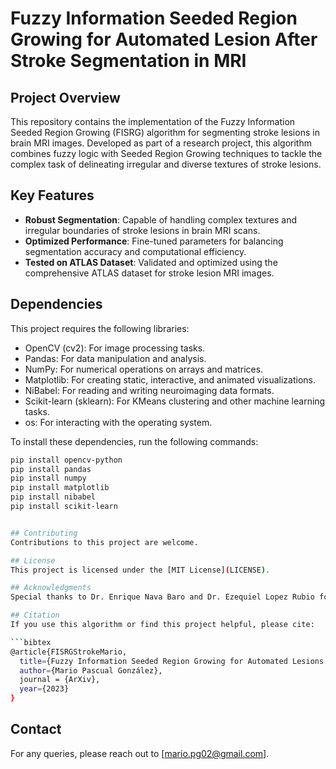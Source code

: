 # Fuzzy Information Seeded Region Growing for Automated Lesion After Stroke Segmentation in MRI

## Project Overview
This repository contains the implementation of the Fuzzy Information Seeded Region Growing (FISRG) algorithm for segmenting stroke lesions in brain MRI images. Developed as part of a research project, this algorithm combines fuzzy logic with Seeded Region Growing techniques to tackle the complex task of delineating irregular and diverse textures of stroke lesions.

## Key Features
- **Robust Segmentation**: Capable of handling complex textures and irregular boundaries of stroke lesions in brain MRI scans.
- **Optimized Performance**: Fine-tuned parameters for balancing segmentation accuracy and computational efficiency.
- **Tested on ATLAS Dataset**: Validated and optimized using the comprehensive ATLAS dataset for stroke lesion MRI images.


## Dependencies
This project requires the following libraries:

- OpenCV (cv2): For image processing tasks.
- Pandas: For data manipulation and analysis.
- NumPy: For numerical operations on arrays and matrices.
- Matplotlib: For creating static, interactive, and animated visualizations.
- NiBabel: For reading and writing neuroimaging data formats.
- Scikit-learn (sklearn): For KMeans clustering and other machine learning tasks.
- os: For interacting with the operating system.

To install these dependencies, run the following commands:

```bash
pip install opencv-python
pip install pandas
pip install numpy
pip install matplotlib
pip install nibabel
pip install scikit-learn


## Contributing
Contributions to this project are welcome. 

## License
This project is licensed under the [MIT License](LICENSE).

## Acknowledgments
Special thanks to Dr. Enrique Nava Baro and Dr. Ezequiel Lopez Rubio for their guidance and support throughout this project.

## Citation
If you use this algorithm or find this project helpful, please cite:

```bibtex
@article{FISRGStrokeMario,
  title={Fuzzy Information Seeded Region Growing for Automated Lesions After Stroke Segmentation in MR Brain Images},
  author={Mario Pascual González},
  journal = {ArXiv},
  year={2023}
}
```

## Contact
For any queries, please reach out to [mario.pg02@gmail.com].
